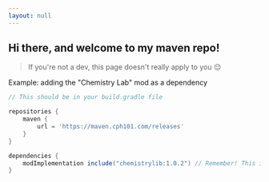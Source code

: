 ```yaml
---
layout: null
---
```


## Hi there, and welcome to my maven repo!
  
> If you're not a dev, this page doesn't really apply to you 😔


Example: adding the "Chemistry Lab" mod as a dependency
```groovy
// This should be in your build.gradle file

repositories {
	maven {
		url = 'https://maven.cph101.com/releases'
	}
}

dependencies {
	modImplementation include("chemistrylib:1.0.2") // Remember! This is for Minecraft 1.19.2
}
```
